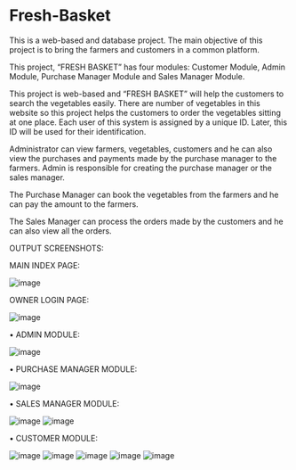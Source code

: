 # Fresh-Basket
This is a web-based and database project. The main objective of this project is to bring the farmers and customers in a common platform.

This project, “FRESH BASKET” has four modules: Customer Module, Admin Module, Purchase Manager Module and Sales Manager Module.

This project is web-based and “FRESH BASKET” will help the customers to search the vegetables easily. There are number of vegetables in this website so this project helps the customers to order the vegetables sitting at one place. Each user of this system is assigned by a unique ID. Later, this ID will be used for their identification.

Administrator can view farmers, vegetables, customers and he can also view the purchases and payments made by the purchase manager to the farmers. Admin is responsible for creating the purchase manager or the sales manager.

The Purchase Manager can book the vegetables from the farmers and he can pay the amount to the farmers.

The Sales Manager can process the orders made by the customers and he can also view all the orders.

OUTPUT SCREENSHOTS:

MAIN INDEX PAGE:

![image](https://user-images.githubusercontent.com/56960089/92088470-8c49d300-edea-11ea-8950-3ab6d18fe991.png)

OWNER LOGIN PAGE:

![image](https://user-images.githubusercontent.com/56960089/92140883-53801d00-ee2f-11ea-8ad8-7b0b34decb26.png)


•	ADMIN MODULE:

![image](https://user-images.githubusercontent.com/56960089/92140939-6561c000-ee2f-11ea-9e7b-223771127b7e.png)

•	PURCHASE MANAGER MODULE:


![image](https://user-images.githubusercontent.com/56960089/92141016-7ca0ad80-ee2f-11ea-9145-7f73e6281b4d.png)

•  SALES MANAGER MODULE:

![image](https://user-images.githubusercontent.com/56960089/92141065-9215d780-ee2f-11ea-9710-bcfea49b3e1d.png)
![image](https://user-images.githubusercontent.com/56960089/92141079-980bb880-ee2f-11ea-88bb-cfd041771770.png)

•  CUSTOMER MODULE:


![image](https://user-images.githubusercontent.com/56960089/92141134-a8bc2e80-ee2f-11ea-9e41-47ba18d68fb0.png)
![image](https://user-images.githubusercontent.com/56960089/92141160-b1146980-ee2f-11ea-9f4d-d67b1387b3b5.png)
![image](https://user-images.githubusercontent.com/56960089/92141190-b83b7780-ee2f-11ea-89ad-8f7e6a330f1c.png)
![image](https://user-images.githubusercontent.com/56960089/92141207-c12c4900-ee2f-11ea-99cf-5d202fac7759.png)
![image](https://user-images.githubusercontent.com/56960089/92141292-e0c37180-ee2f-11ea-9687-629b3eac6da0.png)













